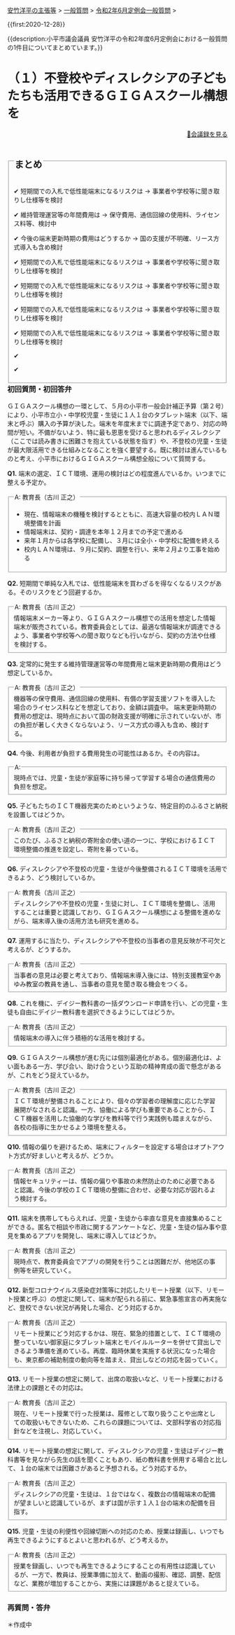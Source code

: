 
<p class="breadcrumbs"><a href="../../../index.md">安竹洋平の主張等</a> > <a href="../../index.md">一般質問</a> > <a href="./index.md">令和2年6月定例会一般質問</a> > 

{{first:2020-12-28}}

{{description:小平市議会議員 安竹洋平の令和2年度6月定例会における一般質問の1件目についてまとめています。}}

<style type="text/css">
h4 {
  text-decoration: underline;
}
</style>

# （１）不登校やディスレクシアの子どもたちも活用できるＧＩＧＡスクール構想を

<p style="text-align:right"><a href="https://ssp.kaigiroku.net/tenant/kodaira/SpMinuteView.html?council_id=1133&schedule_id=4&minute_id=167&is_search=true">📄会議録を見る</a></p>

<fieldset class="point">
  <legend>
    <h2 class="point"> まとめ </h2>
  </legend>
  <p class="point">✔ 短期間での入札で低性能端末になるリスクは<span> → 事業者や学校等に聞き取りし仕様等を検討</span></p>
  <p class="point">✔ 維持管理運営等の年間費用は<span> → 保守費用、通信回線の使用料、ライセンス料等、検討中</span></p>
  <p class="point">✔ 今後の端末更新時期の費用はどうするか<span> → 国の支援が不明確、リース方式導入も含め検討</span></p>
  <p class="point">✔ 短期間での入札で低性能端末になるリスクは<span> → 事業者や学校等に聞き取りし仕様等を検討</span></p>
  <p class="point">✔ 短期間での入札で低性能端末になるリスクは<span> → 事業者や学校等に聞き取りし仕様等を検討</span></p>
  <p class="point">✔ 短期間での入札で低性能端末になるリスクは<span> → 事業者や学校等に聞き取りし仕様等を検討</span></p>
  <p class="point">✔ 短期間での入札で低性能端末になるリスクは<span> → 事業者や学校等に聞き取りし仕様等を検討</span></p>
  <p class="point">✔ </p>
  <p class="point">✔ </p>
</fieldset>

<h3 style="margin-top:0"> 初回質問・初回答弁</h3>

<div class="letter">

ＧＩＧＡスクール構想の一環として、５月の小平市一般会計補正予算（第２号）により、小平市立小・中学校児童・生徒に１人１台のタブレット端末（以下、端末と呼ぶ）購入の予算が決した。端末を年度末までに調達予定であり、対応の時間が短い。不備がないよう、特に最も恩恵を受けると思われるディスレクシア（ここでは読み書きに困難さを抱えている状態を指す）や、不登校の児童・生徒が最大限活用できる仕組みとなることを強く要望する。既に検討は進んでいるものと考え、小平市におけるＧＩＧＡスクール構想全般について質問する。

**Q1.** 端末の選定、ＩＣＴ環境、運用の検討はどの程度進んでいるか。いつまでに整える予定か。

<fieldset class="touben">
<legend>A: 教育長（古川 正之）</legend>

- 現在、情報端末の機種を検討するとともに、高速大容量の校内ＬＡＮ環境整備を計画
- 情報端末は、契約・調達を本年１２月までの予定で進める
- 来年１月からは各学校に配備し、３月には全小・中学校に配備を終える
- 校内ＬＡＮ環境は、９月に契約、調整を行い、来年２月より工事を始める
</fieldset>

**Q2.** 短期間で単純な入札では、低性能端末を買わざるを得なくなるリスクがある。そのリスクをどう回避するか。

<fieldset class="touben">
<legend>A: 教育長（古川 正之）</legend>
情報端末メーカー等より、ＧＩＧＡスクール構想での活用を想定した情報端末が販売されている。教育委員会としては、最適な情報端末が調達できるよう、事業者や学校等への聞き取りなども行いながら、契約の方法や仕様を検討する。
</fieldset>

**Q3.** 定常的に発生する維持管理運営等の年間費用と端末更新時期の費用はどう想定しているか。

<fieldset class="touben">
<legend>A: 教育長（古川 正之）</legend>
機器等の保守費用、通信回線の使用料、有償の学習支援ソフトを導入した場合のライセンス料などを想定しており、金額は調査中。
端末更新時期の費用の想定は、現時点において国の財政支援が明確に示されていないが、市の負担が著しく大きくならないよう、リース方式の導入も含め、検討する。
</fieldset>

**Q4.** 今後、利用者が負担する費用発生の可能性はあるか。その内容は。

<fieldset class="touben">
<legend>A: </legend>
現時点では、児童・生徒が家庭等に持ち帰って学習する場合の通信費用の負担を想定。
</fieldset>

**Q5.** 子どもたちのＩＣＴ機器充実のためというような、特定目的のふるさと納税を設置してはどうか。

<fieldset class="touben">
<legend>A: 教育長（古川 正之）</legend>
このたび、ふるさと納税の寄附金の使い道の一つに、学校におけるＩＣＴ環境整備の推進を設定し、寄附を募っている。
</fieldset>

**Q6.** ディスレクシアや不登校の児童・生徒が今後整備されるＩＣＴ環境を活用できるよう、どう検討しているか。

<fieldset class="touben">
<legend>A: 教育長（古川 正之）</legend>
ディスレクシアや不登校の児童・生徒に対し、ＩＣＴ環境を整備し、活用することは重要と認識しており、ＧＩＧＡスクール構想による整備を進めながら、端末導入後の活用方法も研究を進める。
</fieldset>

**Q7.** 運用するに当たり、ディスレクシアや不登校の当事者の意見反映が不可欠と考えるが、どうするか。

<fieldset class="touben">
<legend>A: 教育長（古川 正之）</legend>
当事者の意見は必要と考えており、情報端末導入後には、特別支援教室やあゆみ教室の教員を通し、当事者の意見を聞き取る機会をつくる。
</fieldset>

**Q8.** これを機に、デイジー教科書の一括ダウンロード申請を行い、どの児童・生徒も自由にデイジー教科書を選択できるようにしてはどうか。

<fieldset class="touben">
<legend>A: 教育長（古川 正之）</legend>
情報端末の導入に伴う積極的な活用を検討する。
</fieldset>

**Q9.** ＧＩＧＡスクール構想が進む先には個別最適化がある。個別最適化は、よい面もある一方、学び合い、助け合うという互助の精神育成の面で懸念があるが、これをどう捉えているか。

<fieldset class="touben">
<legend>A: 教育長（古川 正之）</legend>
ＩＣＴ環境が整備されることにより、個々の学習者の理解度に応じた学習展開がなされると認識。一方、協働による学びも重要であることから、ＩＣＴ機器を活用した協働的な学びを教科等で行う実践例も踏まえながら、各校の指導に生かせるよう環境を整える。
</fieldset>

**Q10.** 情報の偏りを避けるため、端末にフィルターを設定する場合はオプトアウト方式が好ましいと考えるが、どうか。

<fieldset class="touben">
<legend>A: 教育長（古川 正之）</legend>
情報セキュリティーは、情報の偏りや事故の未然防止のために必要であると認識。今後の学校のＩＣＴ環境の整備に合わせ、必要な対応が図れるよう検討する。
</fieldset>

**Q11.** 端末を携帯してもらえれば、児童・生徒から率直な意見を直接集めることができる。匿名で相談や市政に関するアンケートなど、児童・生徒の悩み事や意見を集めるアプリを開発し、端末に導入してはどうか。

<fieldset class="touben">
<legend>A: 教育長（古川 正之）</legend>
現時点で、教育委員会でアプリの開発を行うことは困難だが、他地区の事例等を研究していく。
</fieldset>

**Q12.** 新型コロナウイルス感染症対策等に対応したリモート授業（以下、リモート授業と呼ぶ）の想定に関して、端末が配られる前に、緊急事態宣言の再実施など、登校できない状況が再発した場合、どう対応するか。

<fieldset class="touben">
<legend>A: 教育長（古川 正之）</legend>
リモート授業にどう対応するかは、現在、緊急的措置として、ＩＣＴ環境の整っていない御家庭にタブレット端末とモバイルルーターを併せて貸出しできるよう準備を進めている。再度、臨時休業を実施する状況になった場合も、東京都の補助制度の動向等を踏まえ、貸出しなどの対応を図っていく。
</fieldset>

**Q13.** リモート授業の想定に関して、出席の取扱いなど、リモート授業における法律上の課題とその対応は。

<fieldset class="touben">
<legend>A: 教育長（古川 正之）</legend>
現在、リモート授業で行った授業は、履修として取り扱うことや出席としての取扱いもできないため、これらの課題については、文部科学省の対応指針などを注視し、対応していく。
</fieldset>

**Q14.** リモート授業の想定に関して、ディスレクシアの児童・生徒はデイジー教科書等を見ながら先生の話を聞くこともあり、紙の教科書を併用する場合と比して、１台の端末では困難さがあると予想される。どう対応するか。

<fieldset class="touben">
<legend>A: 教育長（古川 正之）</legend>
ディスレクシアの児童・生徒は、１台ではなく、複数台の情報端末の配備が望ましいと認識しているが、まずは国が示す１人１台の端末の配備を目指す。
</fieldset>

**Q15.** 児童・生徒の利便性や回線切断への対応のため、授業は録画し、いつでも再生できるようにするとよいと思われるが、どう考えるか。

<fieldset class="touben">
<legend>A: 教育長（古川 正之）</legend>
授業を録画し、いつでも再生できるようにすることの有用性は認識しているが、一方で、教員は、授業準備に加えて、動画の撮影、確認、調整、配信など、業務が増加することから、実施には課題があると捉えている。
</fieldset>

</div>

### 再質問・答弁

＊作成中